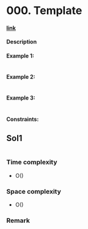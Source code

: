 # 000. Template

#### [link](https://leetcode.com/problems/XXX/)

#### Description

#### Example 1:
```
```
#### Example 2:
```
```
#### Example 3:
```
```

#### Constraints:

## Sol1
```python
```
### Time complexity
* O()
### Space complexity
* O()
### Remark